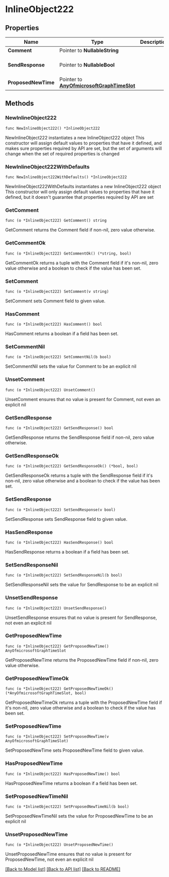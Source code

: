 # InlineObject222

## Properties

Name | Type | Description | Notes
------------ | ------------- | ------------- | -------------
**Comment** | Pointer to **NullableString** |  | [optional] 
**SendResponse** | Pointer to **NullableBool** |  | [optional] [default to false]
**ProposedNewTime** | Pointer to [**AnyOfmicrosoftGraphTimeSlot**](anyOf&lt;microsoft.graph.timeSlot&gt;.md) |  | [optional] 

## Methods

### NewInlineObject222

`func NewInlineObject222() *InlineObject222`

NewInlineObject222 instantiates a new InlineObject222 object
This constructor will assign default values to properties that have it defined,
and makes sure properties required by API are set, but the set of arguments
will change when the set of required properties is changed

### NewInlineObject222WithDefaults

`func NewInlineObject222WithDefaults() *InlineObject222`

NewInlineObject222WithDefaults instantiates a new InlineObject222 object
This constructor will only assign default values to properties that have it defined,
but it doesn't guarantee that properties required by API are set

### GetComment

`func (o *InlineObject222) GetComment() string`

GetComment returns the Comment field if non-nil, zero value otherwise.

### GetCommentOk

`func (o *InlineObject222) GetCommentOk() (*string, bool)`

GetCommentOk returns a tuple with the Comment field if it's non-nil, zero value otherwise
and a boolean to check if the value has been set.

### SetComment

`func (o *InlineObject222) SetComment(v string)`

SetComment sets Comment field to given value.

### HasComment

`func (o *InlineObject222) HasComment() bool`

HasComment returns a boolean if a field has been set.

### SetCommentNil

`func (o *InlineObject222) SetCommentNil(b bool)`

 SetCommentNil sets the value for Comment to be an explicit nil

### UnsetComment
`func (o *InlineObject222) UnsetComment()`

UnsetComment ensures that no value is present for Comment, not even an explicit nil
### GetSendResponse

`func (o *InlineObject222) GetSendResponse() bool`

GetSendResponse returns the SendResponse field if non-nil, zero value otherwise.

### GetSendResponseOk

`func (o *InlineObject222) GetSendResponseOk() (*bool, bool)`

GetSendResponseOk returns a tuple with the SendResponse field if it's non-nil, zero value otherwise
and a boolean to check if the value has been set.

### SetSendResponse

`func (o *InlineObject222) SetSendResponse(v bool)`

SetSendResponse sets SendResponse field to given value.

### HasSendResponse

`func (o *InlineObject222) HasSendResponse() bool`

HasSendResponse returns a boolean if a field has been set.

### SetSendResponseNil

`func (o *InlineObject222) SetSendResponseNil(b bool)`

 SetSendResponseNil sets the value for SendResponse to be an explicit nil

### UnsetSendResponse
`func (o *InlineObject222) UnsetSendResponse()`

UnsetSendResponse ensures that no value is present for SendResponse, not even an explicit nil
### GetProposedNewTime

`func (o *InlineObject222) GetProposedNewTime() AnyOfmicrosoftGraphTimeSlot`

GetProposedNewTime returns the ProposedNewTime field if non-nil, zero value otherwise.

### GetProposedNewTimeOk

`func (o *InlineObject222) GetProposedNewTimeOk() (*AnyOfmicrosoftGraphTimeSlot, bool)`

GetProposedNewTimeOk returns a tuple with the ProposedNewTime field if it's non-nil, zero value otherwise
and a boolean to check if the value has been set.

### SetProposedNewTime

`func (o *InlineObject222) SetProposedNewTime(v AnyOfmicrosoftGraphTimeSlot)`

SetProposedNewTime sets ProposedNewTime field to given value.

### HasProposedNewTime

`func (o *InlineObject222) HasProposedNewTime() bool`

HasProposedNewTime returns a boolean if a field has been set.

### SetProposedNewTimeNil

`func (o *InlineObject222) SetProposedNewTimeNil(b bool)`

 SetProposedNewTimeNil sets the value for ProposedNewTime to be an explicit nil

### UnsetProposedNewTime
`func (o *InlineObject222) UnsetProposedNewTime()`

UnsetProposedNewTime ensures that no value is present for ProposedNewTime, not even an explicit nil

[[Back to Model list]](../README.md#documentation-for-models) [[Back to API list]](../README.md#documentation-for-api-endpoints) [[Back to README]](../README.md)


